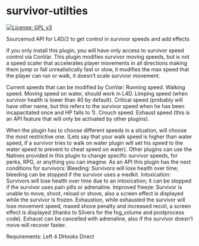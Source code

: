 # survivor-utilties
[![License: GPL v3](https://img.shields.io/badge/License-GPLv3-blue.svg)](https://www.gnu.org/licenses/gpl-3.0)

Sourcemod API for L4D/2 to get control in survivor speeds and add effects

If you only install this plugin, you will have only access to survivor speed control via ConVar.
This plugin modifies survivor moving speeds, but is not a speed scaler that accelerates player movements in all directions making them jump or fall unrealistically fast or slow, it modifies the max speed that the player can run or walk, it doesn’t scale survivor movement.

Current speeds that can be modified by ConVar:
    Running speed.
    Walking speed.
    Moving speed on water, should work in L4D.
    Limping speed (when survivor health is lower than 40 by default).
    Critical speed (probably will have other name, but this refers to the survivor speed when he has been incapacitated once and HP falls to 1).
    Crouch speed.
    Exhaust speed (this is an API feature that will only be activated by other plugins).

When the plugin has to choose different speeds in a situation, will choose the most restrictive one. (Lets say that your walk speed is higher than water speed, if a survivor tries to walk on water plugin will set his speed to the water speed to prevent to cheat speed on water).
Other plugins can use the Natives provided in this plugin to change specific survivor speeds, for perks, RPG, or anything you can imagine. 
As an API this plugin has the next conditions for survivors:
    Bleeding: Survivors will lose health over time; bleeding can be stopped if the survivor uses a medkit.
    Intoxication: Survivors will lose health over time due to an intoxication; it can be stopped if the survivor uses pain pills or adrenaline.
    Improved freeze: Survivor is unable to move, shoot, reload or shove, also a screen effect is displayed while the survivor is frozen.
    Exhaustion, while exhausted the survivor will lose movement speed, maxed shove penalty and increased recoil, a screen effect is displayed (thanks to Silvers for the fog_volume and postprocess code). Exhaust can be cancelled with adrenaline, also if the survivor doesn’t move will recover faster.
    
Requirements:
    Left 4 DHooks Direct
